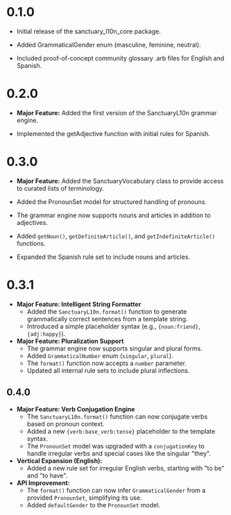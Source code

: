# 0.1.0
* Initial release of the sanctuary_l10n_core package.

* Added GrammaticalGender enum (masculine, feminine, neutral).

* Included proof-of-concept community glossary .arb files for English and Spanish.

# 0.2.0

* **Major Feature:** Added the first version of the SanctuaryL10n grammar engine.

 * Implemented the getAdjective function with initial rules for Spanish.

# 0.3.0

* **Major Feature:** Added the SanctuaryVocabulary class to provide access to curated lists of terminology.

 * Added the PronounSet model for structured handling of pronouns.
 * The grammar engine now supports nouns and articles in addition to adjectives.
 * Added `getNoun()`, `getDefiniteArticle()`, and `getIndefiniteArticle()` functions.
 * Expanded the Spanish rule set to include nouns and articles.

# 0.3.1

* **Major Feature: Intelligent String Formatter**
    * Added the `SanctuaryL10n.format()` function to generate grammatically correct sentences from a template string.
    * Introduced a simple placeholder syntax (e.g., `{noun:friend}`, `{adj:happy}`).
* **Major Feature: Pluralization Support**
    * The grammar engine now supports singular and plural forms.
    * Added `GrammaticalNumber` enum (`singular`, `plural`).
    * The `format()` function now accepts a `number` parameter.
    * Updated all internal rule sets to include plural inflections.

## 0.4.0

* **Major Feature: Verb Conjugation Engine**
    * The `SanctuaryL10n.format()` function can now conjugate verbs based on pronoun context.
    * Added a new `{verb:base_verb:tense}` placeholder to the template syntax.
    * The `PronounSet` model was upgraded with a `conjugationKey` to handle irregular verbs and special cases like the singular "they".
* **Vertical Expansion (English):**
    * Added a new rule set for irregular English verbs, starting with "to be" and "to have".
* **API Improvement:**
    * The `format()` function can now infer `GrammaticalGender` from a provided `PronounSet`, simplifying its use.
    * Added `defaultGender` to the `PronounSet` model.